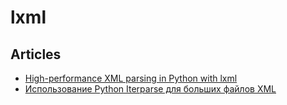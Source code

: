 # lxml

## Articles

- [High-performance XML parsing in Python with lxml](https://www.ibm.com/developerworks/xml/library/x-hiperfparse/)
- [Использование Python Iterparse для больших файлов XML](https://www.rupython.com/python-iterparse-x43-1138.html)
